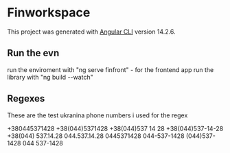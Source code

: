 # Finworkspace

This project was generated with [Angular CLI](https://github.com/angular/angular-cli) version 14.2.6.

## Run the evn

run the enviroment with "ng serve finfront" - for the frontend app
run the library with "ng build --watch"

## Regexes

These are the test ukranina phone numbers i used for the regex

+380445371428
+38(044)5371428
+38(044)537 14 28
+38(044)537-14-28
+38(044) 537.14.28
044.537.14.28
0445371428
044-537-1428
(044)537-1428
044 537-1428
